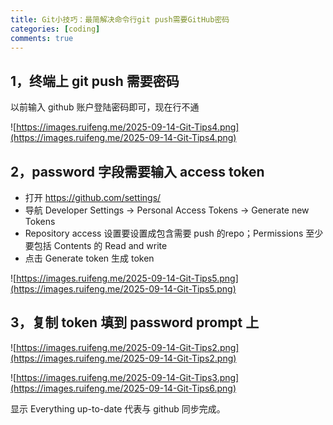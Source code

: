 ```yaml
---
title: Git小技巧：最简解决命令行git push需要GitHub密码
categories: [coding]
comments: true
---
```


## 1，终端上 git push 需要密码

以前输入 github 账户登陆密码即可，现在行不通

![https://images.ruifeng.me/2025-09-14-Git-Tips4.png](https://images.ruifeng.me/2025-09-14-Git-Tips4.png)


## 2，password 字段需要输入 access token

* 打开 https://github.com/settings/
* 导航 Developer Settings -> Personal Access Tokens -> Generate new Tokens
* Repository access 设置要设置成包含需要 push 的repo；Permissions 至少要包括 Contents 的 Read and write
* 点击 Generate token 生成 token

![https://images.ruifeng.me/2025-09-14-Git-Tips5.png](https://images.ruifeng.me/2025-09-14-Git-Tips5.png)

## 3，复制 token 填到 password prompt 上

![https://images.ruifeng.me/2025-09-14-Git-Tips2.png](https://images.ruifeng.me/2025-09-14-Git-Tips2.png)

![https://images.ruifeng.me/2025-09-14-Git-Tips3.png](https://images.ruifeng.me/2025-09-14-Git-Tips6.png)

显示 Everything up-to-date 代表与 github 同步完成。